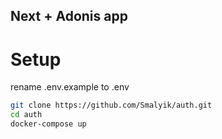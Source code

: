 ## Next + Adonis app

# Setup
rename .env.example to .env
```bash
git clone https://github.com/Smalyik/auth.git
cd auth
docker-compose up
```
